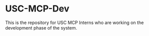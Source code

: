 # USC-MCP-Dev
This is the repository for USC MCP Interns who are working on the development phase of the system. 
